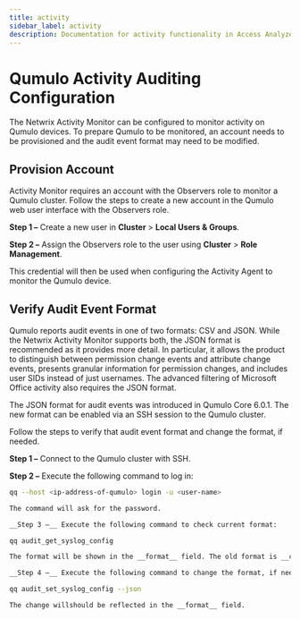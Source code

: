 ```yaml
---
title: activity
sidebar_label: activity
description: Documentation for activity functionality in Access Analyzer including configuration and usage information.
---
```


# Qumulo Activity Auditing Configuration

The Netwrix Activity Monitor can be configured to monitor activity on Qumulo devices. To prepare
Qumulo to be monitored, an account needs to be provisioned and the audit event format may need to be
modified.

## Provision Account

Activity Monitor requires an account with the Observers role to monitor a Qumulo cluster. Follow the
steps to create a new account in the Qumulo web user interface with the Observers role.

**Step 1 –** Create a new user in **Cluster** > **Local Users & Groups**.

**Step 2 –** Assign the Observers role to the user using **Cluster** > **Role Management**.

This credential will then be used when configuring the Activity Agent to monitor the Qumulo device.

## Verify Audit Event Format

Qumulo reports audit events in one of two formats: CSV and JSON. While the Netwrix Activity Monitor
supports both, the JSON format is recommended as it provides more detail. In particular, it allows
the product to distinguish between permission change events and attribute change events, presents
granular information for permission changes, and includes user SIDs instead of just usernames. The
advanced filtering of Microsoft Office activity also requires the JSON format.

The JSON format for audit events was introduced in Qumulo Core 6.0.1. The new format can be enabled
via an SSH session to the Qumulo cluster.

Follow the steps to verify that audit event format and change the format, if needed.

**Step 1 –** Connect to the Qumulo cluster with SSH.

**Step 2 –** Execute the following command to log in:

```bash
qq --host <ip-address-of-qumulo> login -u <user-name>

The command will ask for the password.

__Step 3 –__ Execute the following command to check current format:

qq audit_get_syslog_config

The format will be shown in the __format__ field. The old format is __csv__; the new format is __json__.

__Step 4 –__ Execute the following command to change the format, if needed:

qq audit_set_syslog_config --json

The change willshould be reflected in the __format__ field.
```
